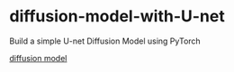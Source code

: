 # diffusion-model-with-U-net
Build a simple U-net Diffusion Model using PyTorch

[diffusion model](https://github.com/johnson70630/diffusion-model-with-U-net/blob/main/diffusion_U_net.ipynb)

